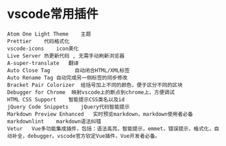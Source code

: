 # vscode常用插件

    Atom One Light Theme    主题
    Prettier    代码格式化
    vscode-icons    icon美化
    Live Server 热更新代码 , 无需手动刷新浏览器
    A-super-translate   翻译
    Auto Close Tag        自动闭合HTML/XML标签
    Auto Rename Tag 自动完成另一侧标签的同步修改
    Bracket Pair Colorizer  给括号加上不同的颜色，便于区分不同的区块
    Debugger for Chrome  映射vscode上的断点到chrome上，方便调试	
    HTML CSS Support    智能提示CSS类名以及id 
    jQuery Code Snippets    jQuery代码智能提示
    Markdown Preview Enhanced   实时预览markdown，markdown使用者必备
    markdownlint    markdown语法纠错
    Vetur   Vue多功能集成插件，包括：语法高亮，智能提示，emmet，错误提示，格式化，自动补全，debugger。vscode官方钦定Vue插件，Vue开发者必备。
